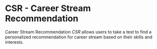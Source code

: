 # CSR - Career Stream Recommendation

Career Stream Recommendation *CSR* allows users to take a test to find a personalized recommendation for career stream based on their skills and interests.
